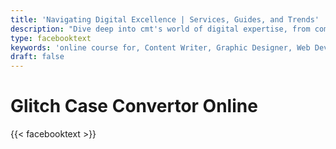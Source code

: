 ```yaml
---
title: 'Navigating Digital Excellence | Services, Guides, and Trends'
description: "Dive deep into cmt's world of digital expertise, from comprehensive career guides and innovative services to the latest trends. Unlock success in the digital landscape with us"
type: facebooktext
keywords: 'online course for, Content Writer, Graphic Designer, Web Developer, Software Engineer, Frontend Developer graphic designer, UI designer, digital marketing'
draft: false
---
```


# Glitch Case Convertor Online

{{< facebooktext >}}

